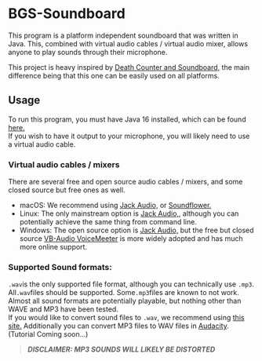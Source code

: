 # BGS-Soundboard
This program is a platform independent soundboard that was written in Java. This, combined with virtual audio cables / virtual audio mixer, allows anyone to play sounds through their microphone.

This project is heavy inspired by [Death Counter and Soundboard,]("https://github.com/kalejin/dcsb") the main difference being that this one can be easily used on all platforms.

## Usage
To run this program, you must have Java 16 installed, which can be found [here.](href="https://www.oracle.com/java/technologies/javase-jdk16-downloads.html") <br>
If you wish to have it output to your microphone, you will likely need to use a virtual audio cable. 

### Virtual audio cables / mixers
There are several free and open source audio cables / mixers, and some closed source but free ones as well.

- macOS: We recommend using [Jack Audio,](https://jackaudio.org/) or [Soundflower.](https://github.com/mattingalls/Soundflower)
- Linux: The only mainstream option is [Jack Audio,](https://jackaudio.org/), although you can potentially achieve the same thing from command line.
- Windows: The open source option is [Jack Audio,](https://jackaudio.org/) but the free but closed source [VB-Audio VoiceMeeter](https://vb-audio.com/Voicemeeter/banana.htm) is more widely adopted and has much more online support.


### Supported Sound formats:

`.wav`is the only supported file format, although you can technically use `.mp3`.<br>
All`.wav`files should be supported. Some`.mp3`files are known to not work.<br>
Almost all sound formats are potentially playable, but nothing other than WAVE and MP3 have been tested.<br>
If you would like to convert sound files to `.wav`, we recommend using [this site.](https://convertio.co/mp3-wav/)
Additionally you can convert MP3 files to WAV files in [Audacity](https://www.audacityteam.org/). (Tutorial Coming soon...)
> ***DISCLAIMER: MP3 SOUNDS WILL LIKELY BE DISTORTED***
